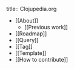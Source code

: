 title:: Clojupedia.org

- [[About]]
	- [[Previous work]]
- [[Roadmap]]
- [[Query]]
- [[Tag]]
- [[Template]]
- [[How to contribute]]